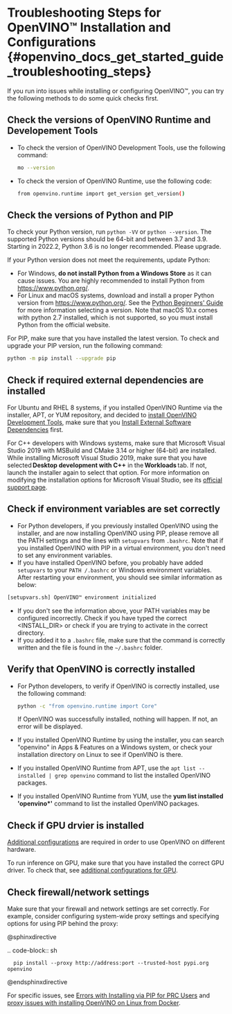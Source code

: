 # Troubleshooting Steps for OpenVINO™ Installation and Configurations {#openvino_docs_get_started_guide_troubleshooting_steps}

If you run into issues while installing or configuring OpenVINO™, you can try the following methods to do some quick checks first. 

## Check the versions of OpenVINO Runtime and Developement Tools

* To check the version of OpenVINO Development Tools, use the following command:
   ```sh
   mo --version
   ```
* To check the version of OpenVINO Runtime, use the following code:
   ```sh
   from openvino.runtime import get_version get_version()
   ```

## Check the versions of Python and PIP

To check your Python version, run `python -VV` or `python --version`. The supported Python versions should be 64-bit and between 3.7 and 3.9. Starting in 2022.2, Python 3.6 is no longer recommended. Please upgrade.

If your Python version does not meet the requirements, update Python:

* For Windows, **do not install Python from a Windows Store** as it can cause issues. You are highly recommended to install Python from <https://www.python.org/>.
* For Linux and macOS systems, download and install a proper Python version from <https://www.python.org/>. See the [Python Beginners' Guide](https://wiki.python.org/moin/BeginnersGuide/Download) for more information selecting a version. Note that macOS 10.x comes with python 2.7 installed, which is not supported, so you must install Python from the official website.

For PIP, make sure that you have installed the latest version. To check and upgrade your PIP version, run the following command:
```sh
python -m pip install --upgrade pip
```

<!--## Check the special tips for Anaconda installation-->

<!--add this part in future-->


## Check if required external dependencies are installed

For Ubuntu and RHEL 8 systems, if you installed OpenVINO Runtime via the installer, APT, or YUM repository, and decided to [install OpenVINO Development Tools](installing-model-dev-tools.md), make sure that you <a href="openvino_docs_install_guides_installing_openvino_linux.html#install-external-dependencies">Install External Software Dependencies</a> first. 

For C++ developers with Windows systems, make sure that Microsoft Visual Studio 2019 with MSBuild and CMake 3.14 or higher (64-bit) are installed. While installing Microsoft Visual Studio 2019, make sure that you have selected **Desktop development with C++** in the **Workloads** tab. If not, launch the installer again to select that option. For more information on modifying the installation options for Microsoft Visual Studio, see its [official support page](https://docs.microsoft.com/en-us/visualstudio/install/modify-visual-studio?view=vs-2019).

## Check if environment variables are set correctly 

- For Python developers, if you previously installed OpenVINO using the installer, and are now installing OpenVINO using PIP, please remove all the PATH settings and the lines with `setupvars` from `.bashrc`. Note that if you installed OpenVINO with PIP in a virtual environment, you don't need to set any environment variables.
- If you have installed OpenVINO before, you probably have added `setupvars` to your `PATH /.bashrc` or Windows environment variables. After restarting your environment, you should see similar information as below: 
```sh
[setupvars.sh] OpenVINO™ environment initialized
```
   - If you don't see the information above, your PATH variables may be configured incorrectly. Check if you have typed the correct <INSTALL_DIR> or check if you are trying to activate in the correct directory.
   - If you added it to a `.bashrc` file, make sure that the command is correctly written and the file is found in the `~/.bashrc` folder.

## Verify that OpenVINO is correctly installed

* For Python developers, to verify if OpenVINO is correctly installed, use the following command:
   ```sh
   python -c "from openvino.runtime import Core"
   ```
   If OpenVINO was successfully installed, nothing will happen. If not, an error will be displayed.

* If you installed OpenVINO Runtime by using the installer, you can search "openvino" in Apps & Features on a Windows system, or check your installation directory on Linux to see if OpenVINO is there.

* If you installed OpenVINO Runtime from APT, use the `apt list --installed | grep openvino` command to list the installed OpenVINO packages.

* If you installed OpenVINO Runtime from YUM, use the **yum list installed 'openvino\*'** command to list the installed OpenVINO packages.

## Check if GPU drvier is installed

[Additional configurations](configurations-header.md) are required in order to use OpenVINO on different hardware.

To run inference on GPU, make sure that you have installed the correct GPU driver. To check that, see [additional configurations for GPU](configurations-for-intel-gpu.md).

## Check firewall/network settings

Make sure that your firewall and network settings are set correctly. For example, consider configuring system-wide proxy settings and specifying options for using PIP behind the proxy: 

@sphinxdirective

   .. code-block:: sh

      pip install --proxy http://address:port --trusted-host pypi.org openvino 

@endsphinxdirective

For specific issues, see <a href="openvino_docs_get_started_guide_troubleshooting_issues.html#install-for-prc">Errors with Installing via PIP for PRC Users</a> and <a href="openvino_docs_get_started_guide_troubleshooting_issues.html#proxy-issues">proxy issues with installing OpenVINO on Linux from Docker</a>. 